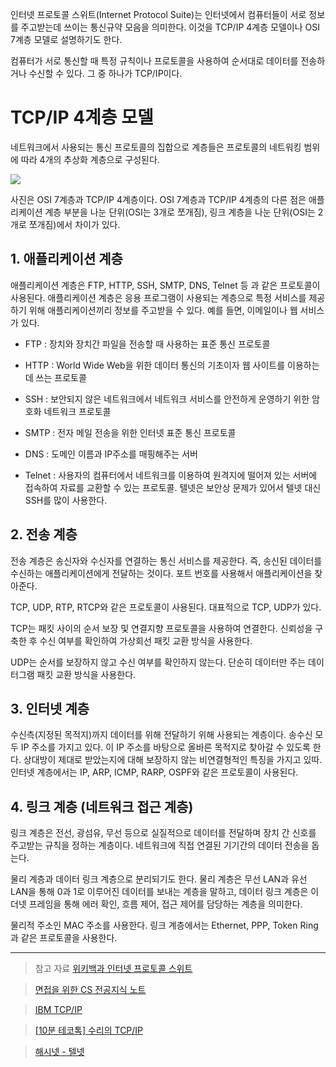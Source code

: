 인터넷 프로토콜 스위트(Internet Protocol Suite)는 인터넷에서 컴퓨터들이 서로 정보를 주고받는데 쓰이는 통신규약 모음을 의미한다. 이것을 TCP/IP 4계층 모델이나 OSI 7계층 모델로 설명하기도 한다.

컴퓨터가 서로 통신할 때 특정 규칙이나 프로토콜을 사용하여 순서대로 데이터를 전송하거나 수신할 수 있다. 그 중 하나가 TCP/IP이다.

# TCP/IP 4계층 모델

네트워크에서 사용되는 통신 프로토콜의 집합으로 계층들은 프로토콜의 네트워킹 범위에 따라 4개의 추상화 계층으로 구성된다.

![](https://velog.velcdn.com/images/reasonz/post/08371f9e-b960-4cff-81dc-be1d1197f80f/image.png)

사진은 OSI 7계층과 TCP/IP 4계층이다.
OSI 7계층과 TCP/IP 4계층의 다른 점은 애플리케이션 계층 부분을 나눈 단위(OSI는 3개로 쪼개짐), 링크 계층을 나눈 단위(OSI는 2개로 쪼개짐)에서 차이가 있다.

## 1. 애플리케이션 계층

애플리케이션 계층은 FTP, HTTP, SSH, SMTP, DNS, Telnet 등 과 같은 프로토콜이 사용된다. 애플리케이션 계층은 응용 프로그램이 사용되는 계층으로 특정 서비스를 제공하기 위해 애플리케이션끼리 정보를 주고받을 수 있다.
예를 들면, 이메일이나 웹 서비스가 있다.

- FTP : 장치와 장치간 파일을 전송할 때 사용하는 표준 통신 프로토콜

- HTTP : World Wide Web을 위한 데이터 통신의 기초이자 웹 사이트를 이용하는데 쓰는 프로토콜

- SSH : 보안되지 않은 네트워크에서 네트워크 서비스를 안전하게 운영하기 위한 암호화 네트워크 프로토콜

- SMTP : 전자 메일 전송을 위한 인터넷 표준 통신 프로토콜

- DNS : 도메인 이름과 IP주소를 매핑해주는 서버

- Telnet : 사용자의 컴퓨터에서 네트워크를 이용하여 원격지에 떨어져 있는 서버에 접속하여 자료를 교환할 수 있는 프로토콜. 텔넷은 보안상 문제가 있어서 텔넷 대신 SSH를 많이 사용한다.

## 2. 전송 계층

전송 계층은 송신자와 수신자를 연결하는 통신 서비스를 제공한다. 즉, 송신된 데이터를 수신하는 애플리케이션에게 전달하는 것이다. 포트 번호를 사용해서 애플리케이션을 찾아준다.

TCP, UDP, RTP, RTCP와 같은 프로토콜이 사용된다.
대표적으로 TCP, UDP가 있다.

TCP는 패킷 사이의 순서 보장 및 연결지향 프로토콜을 사용하여 연결한다. 신뢰성을 구축한 후 수신 여부를 확인하여 가상회선 패킷 교환 방식을 사용한다.

UDP는 순서를 보장하지 않고 수신 여부를 확인하지 않는다.
단순히 데이터만 주는 데이터그램 패킷 교환 방식을 사용한다.

## 3. 인터넷 계층

수신측(지정된 목적지)까지 데이터를 위해 전달하기 위해 사용되는 계층이다.
송수신 모두 IP 주소를 가지고 있다.
이 IP 주소를 바탕으로 올바른 목적지로 찾아갈 수 있도록 한다.
상대방이 제대로 받았는지에 대해 보장하지 않는 비연결형적인 특징을 가지고 있따.
인터넷 계층에서는 IP, ARP, ICMP, RARP, OSPF와 같은 프로토콜이 사용된다.

## 4. 링크 계층 (네트워크 접근 계층)

링크 계층은 전선, 광섬유, 무선 등으로 실질적으로 데이터를 전달하며 장치 간 신호를 주고받는 규칙을 정하는 계층이다.
네트워크에 직접 연결된 기기간의 데이터 전송을 돕는다.

물리 계층과 데이터 링크 계층으로 분리되기도 한다.
물리 계층은 무선 LAN과 유선 LAN을 통해 0과 1로 이루어진 데이터를 보내는 계층을 말하고, 데이터 링크 계층은 이더넷 프레임을 통해 에러 확인, 흐름 제어, 접근 제어를 담당하는 계층을 의미한다.

물리적 주소인 MAC 주소를 사용한다.
링크 계층에서는 Ethernet, PPP, Token Ring과 같은 프로토콜을 사용한다.

---

> 참고 자료
> [위키백과 인터넷 프로토콜 스위트](https://ko.wikipedia.org/wiki/%EC%9D%B8%ED%84%B0%EB%84%B7_%ED%94%84%EB%A1%9C%ED%86%A0%EC%BD%9C_%EC%8A%A4%EC%9C%84%ED%8A%B8)

> [면접을 위한 CS 전공지식 노트](https://ridibooks.com/books/754034561?_s=search&_q=cs&_rdt_sid=search&_rdt_idx=0)

> [IBM TCP/IP](https://www.ibm.com/docs/ko/aix/7.1?topic=management-transmission-control-protocolinternet-protocol)

> [[10분 테코톡] 수리의 TCP/IP](https://www.youtube.com/watch?v=BEK354TRgZ8)

> [해시넷 - 텔넷](http://wiki.hash.kr/index.php/%ED%85%94%EB%84%B7)
